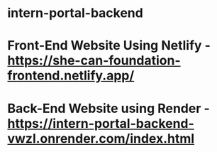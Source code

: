 # intern-portal-backend

# Front-End Website Using Netlify - https://she-can-foundation-frontend.netlify.app/

# Back-End Website using Render - https://intern-portal-backend-vwzl.onrender.com/index.html
